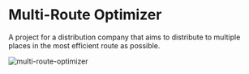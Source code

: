 # Multi-Route Optimizer

A project for a distribution company that aims to distribute to multiple places in the most efficient route as possible.

![multi-route-optimizer](https://user-images.githubusercontent.com/44391389/87741222-8ede7200-c816-11ea-93d2-774338ec809d.png)
